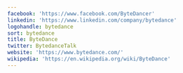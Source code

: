 ```yaml
---
facebook: 'https://www.facebook.com/ByteDancer'
linkedin: 'https://www.linkedin.com/company/bytedance'
logohandle: bytedance
sort: bytedance
title: ByteDance
twitter: BytedanceTalk
website: 'https://www.bytedance.com/'
wikipedia: 'https://en.wikipedia.org/wiki/ByteDance'
---
```

